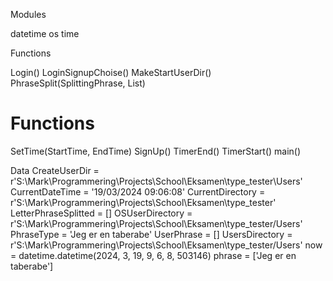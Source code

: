 Modules
      	 	
datetime
os
time
 
Functions
      	 	
Login()
LoginSignupChoise()
MakeStartUserDir()
PhraseSplit(SplittingPhrase, List)
# Functions
SetTime(StartTime, EndTime)
SignUp()
TimerEnd()
TimerStart()
main()
 
Data
      	 	CreateUserDir = r'S:\Mark\Programmering\Projects\School\Eksamen\type_tester\Users'
CurrentDateTime = '19/03/2024 09:06:08'
CurrentDirectory = r'S:\Mark\Programmering\Projects\School\Eksamen\type_tester'
LetterPhraseSplitted = []
OSUserDirectory = r'S:\Mark\Programmering\Projects\School\Eksamen\type_tester/Users'
PhraseType = 'Jeg er en taberabe'
UserPhrase = []
UsersDirectory = r'S:\Mark\Programmering\Projects\School\Eksamen\type_tester/Users'
now = datetime.datetime(2024, 3, 19, 9, 6, 8, 503146)
phrase = ['Jeg er en taberabe']
